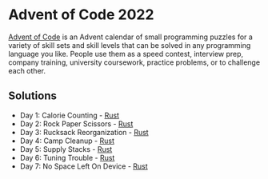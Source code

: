 # Advent of Code 2022

[Advent of Code](https://adventofcode.com/2022/) is an Advent calendar of small programming puzzles for a variety of skill sets and skill levels that can be solved in any programming language you like. People use them as a speed contest, interview prep, company training, university coursework, practice problems, or to challenge each other.

## Solutions

- Day 1: Calorie Counting - [Rust](./Rust/src/bin/day01.rs)
- Day 2: Rock Paper Scissors - [Rust](./Rust/src/bin/day02.rs)
- Day 3: Rucksack Reorganization - [Rust](./Rust/src/bin/day03.rs)
- Day 4: Camp Cleanup - [Rust](./Rust/src/bin/day04.rs)
- Day 5: Supply Stacks - [Rust](./Rust/src/bin/day05.rs)
- Day 6: Tuning Trouble - [Rust](./Rust/src/bin/day06.rs)
- Day 7: No Space Left On Device - [Rust](./Rust/src/bin/day07.rs)